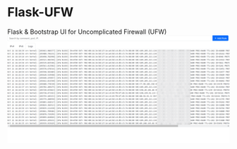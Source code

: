 # Flask-UFW
Flask & Bootstrap UI for Uncomplicated Firewall (UFW)
![screenshot](templates/preview.gif)
